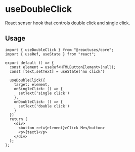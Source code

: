 # useDoubleClick

React sensor hook that controls double click and single click.

## Usage

```tsx
import { useDoubleClick } from "@reactuses/core";
import { useRef, useState } from "react";

export default () => {
  const element = useRef<HTMLButtonElement>(null);
  const [text,setText] = useState('no click')

  useDoubleClick({
    target: element,
    onSingleClick: () => {
      setText('single click')
    },
    onDoubleClick: () => {
      setText('double click')
    }
  })
  return (
    <div>
      <button ref={element}>Click Me</button>
      <p>{text}</p>
    </div>
  );
};
```

